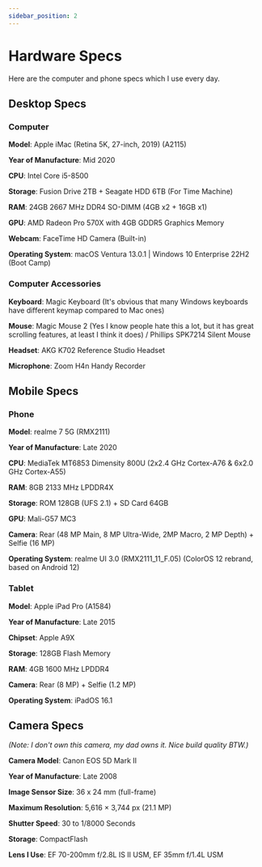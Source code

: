 ```yaml
---
sidebar_position: 2
---
```


# Hardware Specs

Here are the computer and phone specs which I use every day.

## Desktop Specs

### Computer

**Model**: Apple iMac (Retina 5K, 27-inch, 2019) (A2115)

**Year of Manufacture**: Mid 2020

**CPU**: Intel Core i5-8500

**Storage**: Fusion Drive 2TB + Seagate HDD 6TB (For Time Machine)

**RAM**: 24GB 2667 MHz DDR4 SO-DIMM (4GB x2 + 16GB x1)

**GPU**: AMD Radeon Pro 570X with 4GB GDDR5 Graphics Memory

**Webcam**: FaceTime HD Camera (Built-in)

**Operating System**: macOS Ventura 13.0.1 | Windows 10 Enterprise 22H2 (Boot Camp)

### Computer Accessories

**Keyboard**: Magic Keyboard (It's obvious that many Windows keyboards have different keymap compared to Mac ones)

**Mouse**: Magic Mouse 2 (Yes I know people hate this a lot, but it has great scrolling features, at least I think it does) / Phillips SPK7214 Silent Mouse

**Headset**: AKG K702 Reference Studio Headset

**Microphone**: Zoom H4n Handy Recorder

## Mobile Specs

### Phone

**Model**: realme 7 5G (RMX2111)

**Year of Manufacture**: Late 2020

**CPU**: MediaTek MT6853 Dimensity 800U (2x2.4 GHz Cortex-A76 & 6x2.0 GHz Cortex-A55)

**RAM**: 8GB 2133 MHz LPDDR4X

**Storage**: ROM 128GB (UFS 2.1) + SD Card 64GB

**GPU**: Mali-G57 MC3

**Camera**: Rear (48 MP Main, 8 MP Ultra-Wide, 2MP Macro, 2 MP Depth) + Selfie (16 MP)

**Operating System**: realme UI 3.0 (RMX2111_11_F.05) (ColorOS 12 rebrand, based on Android 12)

### Tablet

**Model**: Apple iPad Pro (A1584)

**Year of Manufacture**: Late 2015

**Chipset**: Apple A9X

**Storage**: 128GB Flash Memory

**RAM**: 4GB 1600 MHz LPDDR4

**Camera**: Rear (8 MP) + Selfie (1.2 MP)

**Operating System**: iPadOS 16.1

## Camera Specs

*(Note: I don't own this camera, my dad owns it. Nice build quality BTW.)*

**Camera Model**: Canon EOS 5D Mark II

**Year of Manufacture**: Late 2008

**Image Sensor Size**: 36 x 24 mm (full-frame)

**Maximum Resolution**: 5,616 × 3,744 px (21.1 MP)

**Shutter Speed**: 30 to 1/8000 Seconds

**Storage**: CompactFlash

**Lens I Use**: EF 70-200mm f/2.8L IS II USM, EF 35mm f/1.4L USM
